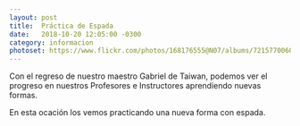 ```yaml
---
layout: post
title:  Práctica de Espada
date:   2018-10-20 12:05:00 -0300
category: informacion
photoset: https://www.flickr.com/photos/168176555@N07/albums/72157700606150902
---
```


Con el regreso de nuestro maestro Gabriel de Taiwan, podemos ver el progreso en nuestros Profesores e Instructores aprendiendo nuevas formas.

En esta ocación los vemos practicando una nueva forma con espada.


